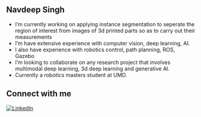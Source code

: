 ## Navdeep Singh

- I’m currently working on applying instance segmentation to seperate the region of interest from images of 3d printed parts so as to carry out their measurements
- I’m have extensive experience with computer vision, deep learning, AI.
- I also have experience with robotics control, path planning, ROS, Gazebo
- I’m looking to collaborate on any research project that involves multimodal deep learning, 3d deep learning and generative AI.
- Currently a robotics masters student at UMD.

## Connect with me
[![LinkedIn](https://github.com/user-attachments/assets/060ae803-cbbd-4539-b47c-09d65ed190f9)](https://www.linkedin.com/in/navdeep-singh-8b2bab194/)
